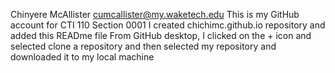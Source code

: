 Chinyere McAllister cumcallister@my.waketech.edu
This is my GitHub account for CTI 110 Section 0001
I created chichimc.github.io repository and added this READme file
From GitHub desktop, I clicked on the + icon and selected clone a repository and then selected my repository and downloaded it to my local machine
